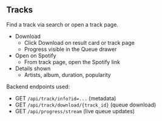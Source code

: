 ## Tracks

Find a track via search or open a track page.

- Download
  - Click Download on result card or track page
  - Progress visible in the Queue drawer
- Open on Spotify
  - From track page, open the Spotify link
- Details shown
  - Artists, album, duration, popularity

Backend endpoints used:
- GET `/api/track/info?id=...` (metadata)
- GET `/api/track/download/{track_id}` (queue download)
- GET `/api/progress/stream` (live queue updates)